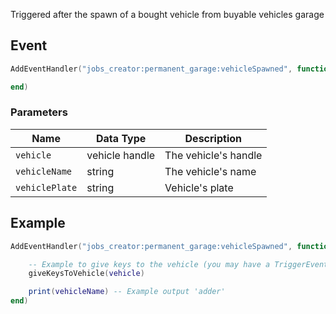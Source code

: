 Triggered after the spawn of a bought vehicle from buyable vehicles garage

## Event
``` lua
AddEventHandler("jobs_creator:permanent_garage:vehicleSpawned", function(vehicle, vehicleName, vehiclePlate)

end)
```

### Parameters

| Name              | Data Type | Description                 |
| -                 | -         | -                 |
| `vehicle`         | vehicle handle    | The vehicle's handle  |
| `vehicleName`         | string    | The vehicle's name  |
| `vehiclePlate`        | string    | Vehicle's plate  |

## Example
``` lua
AddEventHandler("jobs_creator:permanent_garage:vehicleSpawned", function(vehicle, vehicleName, vehiclePlate)

    -- Example to give keys to the vehicle (you may have a TriggerEvent to use, that's up to you)
    giveKeysToVehicle(vehicle)

    print(vehicleName) -- Example output 'adder'
end)
```